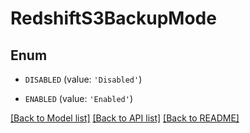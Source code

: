# RedshiftS3BackupMode


## Enum

* `DISABLED` (value: `'Disabled'`)

* `ENABLED` (value: `'Enabled'`)

[[Back to Model list]](../README.md#documentation-for-models) [[Back to API list]](../README.md#documentation-for-api-endpoints) [[Back to README]](../README.md)


